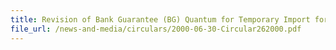 ```yaml
---
title: Revision of Bank Guarantee (BG) Quantum for Temporary Import for Repairs and other Purposes
file_url: /news-and-media/circulars/2000-06-30-Circular262000.pdf
---
```

